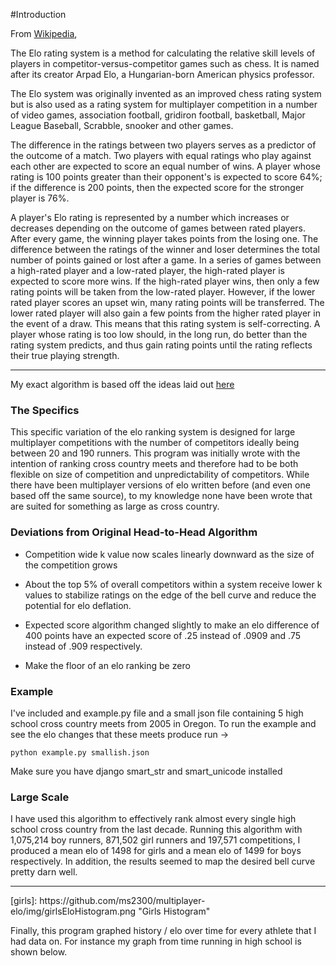 #Introduction

From [Wikipedia](https://en.wikipedia.org/wiki/Elo_rating_system),

The Elo rating system is a method for calculating the relative skill levels of players in competitor-versus-competitor games such as chess. It is named after its creator Arpad Elo, a Hungarian-born American physics professor.

The Elo system was originally invented as an improved chess rating system but is also used as a rating system for multiplayer competition in a number of video games, association football, gridiron football, basketball, Major League Baseball, Scrabble, snooker and other games.

The difference in the ratings between two players serves as a predictor of the outcome of a match. Two players with equal ratings who play against each other are expected to score an equal number of wins. A player whose rating is 100 points greater than their opponent's is expected to score 64%; if the difference is 200 points, then the expected score for the stronger player is 76%.

A player's Elo rating is represented by a number which increases or decreases depending on the outcome of games between rated players. After every game, the winning player takes points from the losing one. The difference between the ratings of the winner and loser determines the total number of points gained or lost after a game. In a series of games between a high-rated player and a low-rated player, the high-rated player is expected to score more wins. If the high-rated player wins, then only a few rating points will be taken from the low-rated player. However, if the lower rated player scores an upset win, many rating points will be transferred. The lower rated player will also gain a few points from the higher rated player in the event of a draw. This means that this rating system is self-correcting. A player whose rating is too low should, in the long run, do better than the rating system predicts, and thus gain rating points until the rating reflects their true playing strength.

<hr>

My exact algorithm is based off the ideas laid out [here](http://elo-norsak.rhcloud.com/index.php)


### The Specifics

This specific variation of the elo ranking system is designed for large multiplayer competitions with the number of competitors ideally being between 20 and 190 runners. This program was initially wrote with the intention of ranking cross country meets and therefore had to be both flexible on size of competition and unpredictability of competitors. While there have been multiplayer versions of elo written before (and even one based off the same source), to my knowledge none have been wrote that are suited for something as large as cross country.


### Deviations from Original Head-to-Head Algorithm

- Competition wide k value now scales linearly downward as the size of the competition grows

- About the top 5% of overall competitors within a system receive lower k values to stabilize ratings on the edge of the bell curve and reduce the potential for elo deflation.

- Expected score algorithm changed slightly to make an elo difference of 400 points have an expected score of .25 instead of .0909 and .75 instead of .909 respectively.

- Make the floor of an elo ranking be zero


### Example

I've included and example.py file and a small json file containing 5 high school cross country meets from 2005 in Oregon. To run the example and see the elo changes that these meets produce run ->
```
python example.py smallish.json
```
Make sure you have django smart_str and smart_unicode installed


### Large Scale

I have used this algorithm to effectively rank almost every single high school cross country from the last decade. Running this algorithm with 1,075,214 boy runners, 871,502 girl runners and 197,571 competitions, I produced a mean elo of 1498 for girls and a mean elo of 1499 for boys respectively. In addition, the results seemed to map the desired bell curve pretty darn well.

[boys]: https://github.com/ms2300/multiplayer-elo/img/boysEloHistogram.png "Boys Histogram"
<hr>
[girls]: https://github.com/ms2300/multiplayer-elo/img/girlsEloHistogram.png "Girls Histogram"


Finally, this program graphed history / elo over time for every athlete that I had data on. For instance my graph from time running in high school is shown below.

[results]: https://github.com/ms2300/multiplayer-elo/img/mSewallElo.png "My Elo Graph"
